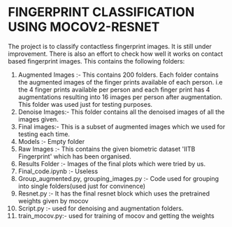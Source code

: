 # FINGERPRINT CLASSIFICATION USING MOCOV2-RESNET

The project is to classify contactless fingerprint images. It is still under improvement. There is also an effort to check how well it works on contact based fingerprint images.
This contains the following folders:
1)  Augmented Images :- This contains 200 folders. Each folder contains the augmented images of the finger prints available of each person. i.e the 4 finger prints available per person and each finger print has 4 augmentations resulting into 16 images per person after augmentation. This folder was used just for testing purposes.
2) Denoise Images:- This folder contains all the denoised images of all the images given.
3) Final images:- This is a subset of augmented images which we used for testing each time.
4) Models :- Empty folder
5) Raw Images :- This contains the given biometric dataset 'IITB Fingerprint' which has been organised.
6) Results Folder :- Images of the final plots which were tried by us.
7) Final_code.ipynb :- Useless
8) Group_augmented.py, grouping_images.py :- Code used for grouping into single folders(used just for convinence)
9) Resnet.py :- It has the final resnet block which uses the pretrained weights given by mocov
10) Script.py :- used for denoising and augmentation folders.
11) train_mocov.py:- used for training of mocov and getting the weights
